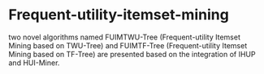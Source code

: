 # Frequent-utility-itemset-mining
 two novel algorithms named FUIMTWU-Tree (Frequent-utility Itemset Mining based on TWU-Tree) and FUIMTF-Tree (Frequent-utility Itemset Mining based on TF-Tree) are presented based on the integration of IHUP and HUI-Miner. 
